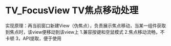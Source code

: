 # TV_FocusView TV焦点移动处理

实现原理：再当前窗口新建View（伪焦点），负责展示焦点移动，当某一组件获取到焦点时，该view便移动到该view上
1.兼容按键和空鼠模式
2.焦点移动流畅，不卡顿
3，API提取，便于使用
